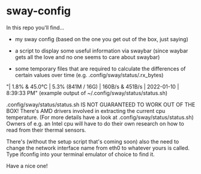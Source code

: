# sway-config

In this repo you'll find...

- my sway config (based on the one you get out of the box, just saying)

- a script to display some useful information via swaybar (since waybar gets all the love and no one seems to care about swaybar)

- some temporary files that are required to calculate the differences of certain values over time (e.g. .config/sway/status/.rx_bytes)

"|   1.8% & 45.0°C |   5.3% (841M / 16G) |   160B/s &   451B/s | 2022-01-10 |  8:39:33 PM" (example output of ~/.config/sway/status/status.sh)

.config/sway/status/status.sh IS NOT GUARANTEED TO WORK OUT OF THE BOX!
There's AMD drivers involved in extracting the current cpu temperature. (For more details have a look at .config/sway/status/status.sh)
Owners of e.g. an Intel cpu will have to do their own research on how to read from their thermal sensors.

There's (without the setup script that's coming soon) also the need to change the network interface name from eth0 to whatever yours is called. Type ifconfig into your terminal emulator of choice to find it.

Have a nice one!
